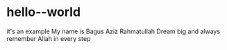 # hello--world
it's an example
My name is Bagus Aziz Rahmatullah
Dream big and always remember Allah in every step
